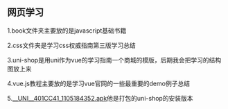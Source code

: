 ## 网页学习

1.book文件夹主要放的是javascript基础书籍

2.css文件夹是学习css权威指南第三版学习总结

3.uni-shop是用uni作为vue的学习指南一个商城的模版，后期我会把学习的结构图放上来

4.vue.js教程主要放的是学习vue官网的一些最重要的demo例子总结

5.[__UNI__401CC41_1105184352.apk](https://github.com/sanzhixiong1986/vue/blob/develop/__UNI__401CC41_1105184352.apk)他是打包的uni-shop的安装版本

